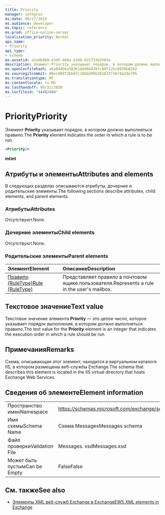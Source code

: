 ```yaml
---
title: Priority
manager: sethgros
ms.date: 09/17/2015
ms.audience: Developer
ms.topic: reference
ms.prod: office-online-server
localization_priority: Normal
api_name:
- Priority
api_type:
- schema
ms.assetid: e1adb8b9-e3d5-469a-b188-822733d2503e
description: Элемент Priority указывает порядок, в котором должно выполняться правило.
ms.openlocfilehash: a5a894bba583618dd04430fc89f125c8920b0202
ms.sourcegitcommit: 88ec988f2bb67c1866d06b361615f3674a24e795
ms.translationtype: MT
ms.contentlocale: ru-RU
ms.lasthandoff: 05/31/2020
ms.locfileid: "44462404"
---
```

# <a name="priority"></a><span data-ttu-id="50af5-103">Priority</span><span class="sxs-lookup"><span data-stu-id="50af5-103">Priority</span></span>

<span data-ttu-id="50af5-104">Элемент **Priority** указывает порядок, в котором должно выполняться правило.</span><span class="sxs-lookup"><span data-stu-id="50af5-104">The **Priority** element indicates the order in which a rule is to be run.</span></span> 
  
```XML
<Priority/>
```

 <span data-ttu-id="50af5-105">**int**</span><span class="sxs-lookup"><span data-stu-id="50af5-105">**int**</span></span>
## <a name="attributes-and-elements"></a><span data-ttu-id="50af5-106">Атрибуты и элементы</span><span class="sxs-lookup"><span data-stu-id="50af5-106">Attributes and elements</span></span>

<span data-ttu-id="50af5-107">В следующих разделах описываются атрибуты, дочерние и родительские элементы.</span><span class="sxs-lookup"><span data-stu-id="50af5-107">The following sections describe attributes, child elements, and parent elements.</span></span>
  
### <a name="attributes"></a><span data-ttu-id="50af5-108">Атрибуты</span><span class="sxs-lookup"><span data-stu-id="50af5-108">Attributes</span></span>

<span data-ttu-id="50af5-109">Отсутствуют.</span><span class="sxs-lookup"><span data-stu-id="50af5-109">None.</span></span>
  
### <a name="child-elements"></a><span data-ttu-id="50af5-110">Дочерние элементы</span><span class="sxs-lookup"><span data-stu-id="50af5-110">Child elements</span></span>

<span data-ttu-id="50af5-111">Отсутствуют.</span><span class="sxs-lookup"><span data-stu-id="50af5-111">None.</span></span>
  
### <a name="parent-elements"></a><span data-ttu-id="50af5-112">Родительские элементы</span><span class="sxs-lookup"><span data-stu-id="50af5-112">Parent elements</span></span>

|<span data-ttu-id="50af5-113">**Элемент**</span><span class="sxs-lookup"><span data-stu-id="50af5-113">**Element**</span></span>|<span data-ttu-id="50af5-114">**Описание**</span><span class="sxs-lookup"><span data-stu-id="50af5-114">**Description**</span></span>|
|:-----|:-----|
|[<span data-ttu-id="50af5-115">Правило (RuleType)</span><span class="sxs-lookup"><span data-stu-id="50af5-115">Rule (RuleType)</span></span>](rule-ruletype.md) <br/> |<span data-ttu-id="50af5-116">Представляет правило в почтовом ящике пользователя.</span><span class="sxs-lookup"><span data-stu-id="50af5-116">Represents a rule in the user's mailbox.</span></span>  <br/> |
   
## <a name="text-value"></a><span data-ttu-id="50af5-117">Текстовое значение</span><span class="sxs-lookup"><span data-stu-id="50af5-117">Text value</span></span>

<span data-ttu-id="50af5-118">Текстовое значение элемента **Priority** — это целое число, которое указывает порядок выполнения, в котором должно выполняться правило.</span><span class="sxs-lookup"><span data-stu-id="50af5-118">The text value for the **Priority** element is an integer that indicates the execution order in which a rule should be run.</span></span> 
  
## <a name="remarks"></a><span data-ttu-id="50af5-119">Примечания</span><span class="sxs-lookup"><span data-stu-id="50af5-119">Remarks</span></span>

<span data-ttu-id="50af5-120">Схема, описывающая этот элемент, находится в виртуальном каталоге IIS, в котором размещены веб-службы Exchange.</span><span class="sxs-lookup"><span data-stu-id="50af5-120">The schema that describes this element is located in the IIS virtual directory that hosts Exchange Web Services.</span></span>
  
## <a name="element-information"></a><span data-ttu-id="50af5-121">Сведения об элементе</span><span class="sxs-lookup"><span data-stu-id="50af5-121">Element information</span></span>

|||
|:-----|:-----|
|<span data-ttu-id="50af5-122">Пространство имен</span><span class="sxs-lookup"><span data-stu-id="50af5-122">Namespace</span></span>  <br/> |https://schemas.microsoft.com/exchange/services/2006/messages  <br/> |
|<span data-ttu-id="50af5-123">Имя схемы</span><span class="sxs-lookup"><span data-stu-id="50af5-123">Schema Name</span></span>  <br/> |<span data-ttu-id="50af5-124">Схема Messages</span><span class="sxs-lookup"><span data-stu-id="50af5-124">Messages schema</span></span>  <br/> |
|<span data-ttu-id="50af5-125">Файл проверки</span><span class="sxs-lookup"><span data-stu-id="50af5-125">Validation File</span></span>  <br/> |<span data-ttu-id="50af5-126">Messages. xsd</span><span class="sxs-lookup"><span data-stu-id="50af5-126">Messages.xsd</span></span>  <br/> |
|<span data-ttu-id="50af5-127">Может быть пустым</span><span class="sxs-lookup"><span data-stu-id="50af5-127">Can be Empty</span></span>  <br/> |<span data-ttu-id="50af5-128">False</span><span class="sxs-lookup"><span data-stu-id="50af5-128">False</span></span>  <br/> |
   
## <a name="see-also"></a><span data-ttu-id="50af5-129">См. также</span><span class="sxs-lookup"><span data-stu-id="50af5-129">See also</span></span>



- [<span data-ttu-id="50af5-130">Элементы XML веб-служб Exchange в Exchange</span><span class="sxs-lookup"><span data-stu-id="50af5-130">EWS XML elements in Exchange</span></span>](ews-xml-elements-in-exchange.md)

